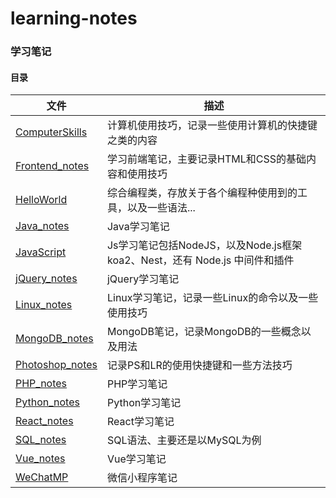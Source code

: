 # learning-notes
### 学习笔记





#### 目录

| 文件                                               | 描述                                                         |
| -------------------------------------------------- | ------------------------------------------------------------ |
| <a href="./ComputerSkills.md">ComputerSkills</a>   | 计算机使用技巧，记录一些使用计算机的快捷键之类的内容         |
| <a href="./Frontend_notes.md">Frontend_notes</a>   | 学习前端笔记，主要记录HTML和CSS的基础内容和使用技巧          |
| <a href="./HelloWorld.md">HelloWorld</a>           | 综合编程类，存放关于各个编程种使用到的工具，以及一些语法...  |
| <a href="./Java_notes.md">Java_notes</a>           | Java学习笔记                                                 |
| <a href="./JavaScript.md">JavaScript</a>           | Js学习笔记包括NodeJS，以及Node.js框架koa2、Nest，还有 Node.js 中间件和插件 |
| <a href="./jQuery_notes.md">jQuery_notes</a>       | jQuery学习笔记                                               |
| <a href="./Linux_notes.md">Linux_notes</a>         | Linux学习笔记，记录一些Linux的命令以及一些使用技巧           |
| <a href="./MongoDB_notes.md">MongoDB_notes</a>     | MongoDB笔记，记录MongoDB的一些概念以及用法                   |
| <a href="./Photoshop_notes.md">Photoshop_notes</a> | 记录PS和LR的使用快捷键和一些方法技巧                         |
| <a href="./PHP_notes.md">PHP_notes</a>             | PHP学习笔记                                                  |
| <a href="./Python_notes.md">Python_notes</a>       | Python学习笔记                                               |
| <a href="./React_notes.md">React_notes</a>         | React学习笔记                                                |
| <a href="./SQL_notes.md">SQL_notes</a>             | SQL语法、主要还是以MySQL为例                                 |
| <a href="./Vue_notes.md">Vue_notes</a>             | Vue学习笔记                                                  |
| <a href="./WeChatMP.md">WeChatMP</a>               | 微信小程序笔记                                               |

